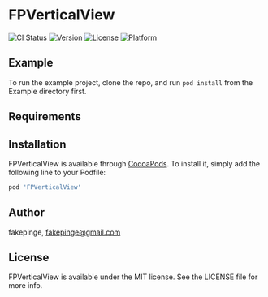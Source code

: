 # FPVerticalView

[![CI Status](https://img.shields.io/travis/fakepinge@gmail.com/FPVerticalView.svg?style=flat)](https://travis-ci.org/fakepinge@gmail.com/FPVerticalView)
[![Version](https://img.shields.io/cocoapods/v/FPVerticalView.svg?style=flat)](https://cocoapods.org/pods/FPVerticalView)
[![License](https://img.shields.io/cocoapods/l/FPVerticalView.svg?style=flat)](https://cocoapods.org/pods/FPVerticalView)
[![Platform](https://img.shields.io/cocoapods/p/FPVerticalView.svg?style=flat)](https://cocoapods.org/pods/FPVerticalView)

## Example

To run the example project, clone the repo, and run `pod install` from the Example directory first.

## Requirements

## Installation

FPVerticalView is available through [CocoaPods](https://cocoapods.org). To install
it, simply add the following line to your Podfile:

```ruby
pod 'FPVerticalView'
```

## Author

fakepinge, fakepinge@gmail.com

## License

FPVerticalView is available under the MIT license. See the LICENSE file for more info.
